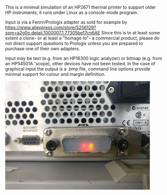 This is a minimal simulation of an HP2671 thermal printer to support older HP instruments, it runs under Linux as a console-mode program.

Input is via a Fenrir/Prologix adapter as sold for example by https://www.aliexpress.com/store/5256129?spm=a2g0o.detail.1000007.1.77305be17cn6AE Since this is to at least some extent a clone- or at least a "homage to"- a commercial product, please do not direct support questions to Prologix unless you are prepared to purchase one of their own adapters.

Input may be text (e.g. from an HP16300 logic analyzer) or bitmap (e.g. from an HP54501A 'scope), other devices have not been tested. In the case of graphical input the output is a .bmp file, command line options provide minimal support for colour and margin definition.

![Vendor image](GPIB-to-USB-GPIB-USB-CDC-Compatible-with-IEEE-488-Instrument-Control-Interface.jpg_Q90.webp)
